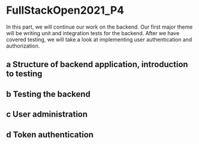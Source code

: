 # FullStackOpen2021_P4

In this part, we will continue our work on the backend. Our first major theme will be writing unit and integration tests for the backend. After we have covered testing, we will take a look at implementing user authentication and authorization.

## a Structure of backend application, introduction to testing
## b Testing the backend
## c User administration
## d Token authentication
